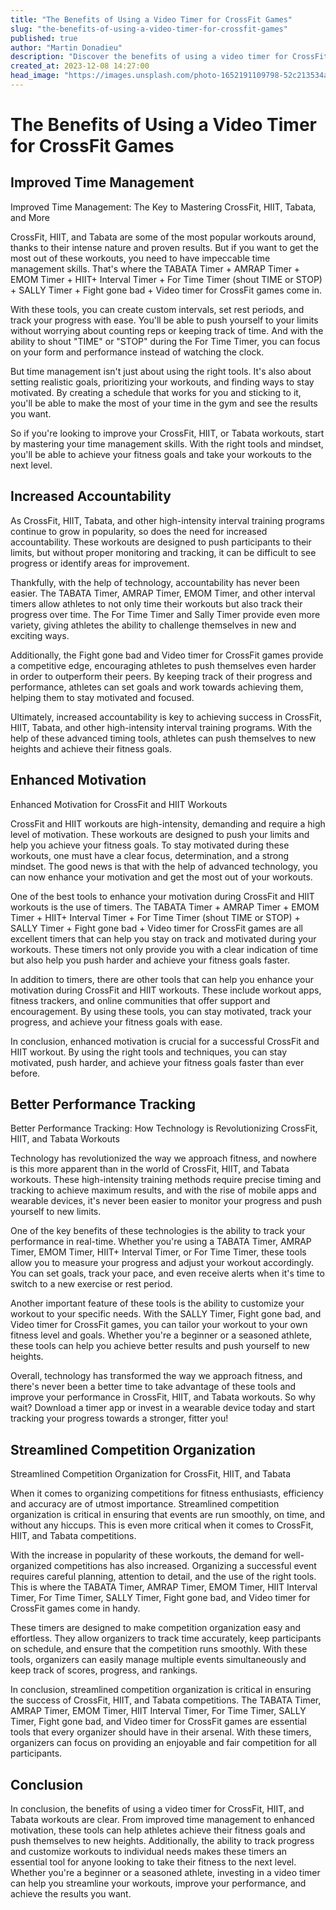 ```yaml
---
title: "The Benefits of Using a Video Timer for CrossFit Games"
slug: "the-benefits-of-using-a-video-timer-for-crossfit-games"
published: true
author: "Martin Donadieu"
description: "Discover the benefits of using a video timer for CrossFit games, including improved time management, increased accountability, enhanced motivation, and better performance tracking."
created_at: 2023-12-08 14:27:00
head_image: "https://images.unsplash.com/photo-1652191109798-52c213534a9c?ixlib=rb-4.0.3&q=85&fm=jpg&crop=entropy&cs=srgb&w=1200"
---
```


# The Benefits of Using a Video Timer for CrossFit Games

## **Improved Time Management**

Improved Time Management: The Key to Mastering CrossFit, HIIT, Tabata, and More

CrossFit, HIIT, and Tabata are some of the most popular workouts around, thanks to their intense nature and proven results. But if you want to get the most out of these workouts, you need to have impeccable time management skills. That's where the TABATA Timer + AMRAP Timer + EMOM Timer + HIIT+ Interval Timer + For Time Timer (shout TIME or STOP) + SALLY Timer + Fight gone bad + Video timer for CrossFit games come in.

With these tools, you can create custom intervals, set rest periods, and track your progress with ease. You'll be able to push yourself to your limits without worrying about counting reps or keeping track of time. And with the ability to shout "TIME" or "STOP" during the For Time Timer, you can focus on your form and performance instead of watching the clock.

But time management isn't just about using the right tools. It's also about setting realistic goals, prioritizing your workouts, and finding ways to stay motivated. By creating a schedule that works for you and sticking to it, you'll be able to make the most of your time in the gym and see the results you want.

So if you're looking to improve your CrossFit, HIIT, or Tabata workouts, start by mastering your time management skills. With the right tools and mindset, you'll be able to achieve your fitness goals and take your workouts to the next level.

## **Increased Accountability**

As CrossFit, HIIT, Tabata, and other high-intensity interval training programs continue to grow in popularity, so does the need for increased accountability. These workouts are designed to push participants to their limits, but without proper monitoring and tracking, it can be difficult to see progress or identify areas for improvement.

Thankfully, with the help of technology, accountability has never been easier. The TABATA Timer, AMRAP Timer, EMOM Timer, and other interval timers allow athletes to not only time their workouts but also track their progress over time. The For Time Timer and Sally Timer provide even more variety, giving athletes the ability to challenge themselves in new and exciting ways.

Additionally, the Fight gone bad and Video timer for CrossFit games provide a competitive edge, encouraging athletes to push themselves even harder in order to outperform their peers. By keeping track of their progress and performance, athletes can set goals and work towards achieving them, helping them to stay motivated and focused.

Ultimately, increased accountability is key to achieving success in CrossFit, HIIT, Tabata, and other high-intensity interval training programs. With the help of these advanced timing tools, athletes can push themselves to new heights and achieve their fitness goals.

## **Enhanced Motivation**

Enhanced Motivation for CrossFit and HIIT Workouts

CrossFit and HIIT workouts are high-intensity, demanding and require a high level of motivation. These workouts are designed to push your limits and help you achieve your fitness goals. To stay motivated during these workouts, one must have a clear focus, determination, and a strong mindset. The good news is that with the help of advanced technology, you can now enhance your motivation and get the most out of your workouts.

One of the best tools to enhance your motivation during CrossFit and HIIT workouts is the use of timers. The TABATA Timer + AMRAP Timer + EMOM Timer + HIIT+ Interval Timer + For Time Timer (shout TIME or STOP) + SALLY Timer + Fight gone bad + Video timer for CrossFit games are all excellent timers that can help you stay on track and motivated during your workouts. These timers not only provide you with a clear indication of time but also help you push harder and achieve your fitness goals faster.

In addition to timers, there are other tools that can help you enhance your motivation during CrossFit and HIIT workouts. These include workout apps, fitness trackers, and online communities that offer support and encouragement. By using these tools, you can stay motivated, track your progress, and achieve your fitness goals with ease.

In conclusion, enhanced motivation is crucial for a successful CrossFit and HIIT workout. By using the right tools and techniques, you can stay motivated, push harder, and achieve your fitness goals faster than ever before.

## **Better Performance Tracking**

Better Performance Tracking: How Technology is Revolutionizing CrossFit, HIIT, and Tabata Workouts

Technology has revolutionized the way we approach fitness, and nowhere is this more apparent than in the world of CrossFit, HIIT, and Tabata workouts. These high-intensity training methods require precise timing and tracking to achieve maximum results, and with the rise of mobile apps and wearable devices, it's never been easier to monitor your progress and push yourself to new limits.

One of the key benefits of these technologies is the ability to track your performance in real-time. Whether you're using a TABATA Timer, AMRAP Timer, EMOM Timer, HIIT+ Interval Timer, or For Time Timer, these tools allow you to measure your progress and adjust your workout accordingly. You can set goals, track your pace, and even receive alerts when it's time to switch to a new exercise or rest period.

Another important feature of these tools is the ability to customize your workout to your specific needs. With the SALLY Timer, Fight gone bad, and Video timer for CrossFit games, you can tailor your workout to your own fitness level and goals. Whether you're a beginner or a seasoned athlete, these tools can help you achieve better results and push yourself to new heights.

Overall, technology has transformed the way we approach fitness, and there's never been a better time to take advantage of these tools and improve your performance in CrossFit, HIIT, and Tabata workouts. So why wait? Download a timer app or invest in a wearable device today and start tracking your progress towards a stronger, fitter you!

## **Streamlined Competition Organization**

Streamlined Competition Organization for CrossFit, HIIT, and Tabata

When it comes to organizing competitions for fitness enthusiasts, efficiency and accuracy are of utmost importance. Streamlined competition organization is critical in ensuring that events are run smoothly, on time, and without any hiccups. This is even more critical when it comes to CrossFit, HIIT, and Tabata competitions.

With the increase in popularity of these workouts, the demand for well-organized competitions has also increased. Organizing a successful event requires careful planning, attention to detail, and the use of the right tools. This is where the TABATA Timer, AMRAP Timer, EMOM Timer, HIIT Interval Timer, For Time Timer, SALLY Timer, Fight gone bad, and Video timer for CrossFit games come in handy.

These timers are designed to make competition organization easy and effortless. They allow organizers to track time accurately, keep participants on schedule, and ensure that the competition runs smoothly. With these tools, organizers can easily manage multiple events simultaneously and keep track of scores, progress, and rankings.

In conclusion, streamlined competition organization is critical in ensuring the success of CrossFit, HIIT, and Tabata competitions. The TABATA Timer, AMRAP Timer, EMOM Timer, HIIT Interval Timer, For Time Timer, SALLY Timer, Fight gone bad, and Video timer for CrossFit games are essential tools that every organizer should have in their arsenal. With these timers, organizers can focus on providing an enjoyable and fair competition for all participants.

## **Conclusion**

In conclusion, the benefits of using a video timer for CrossFit, HIIT, and Tabata workouts are clear. From improved time management to enhanced motivation, these tools can help athletes achieve their fitness goals and push themselves to new heights. Additionally, the ability to track progress and customize workouts to individual needs makes these timers an essential tool for anyone looking to take their fitness to the next level. Whether you're a beginner or a seasoned athlete, investing in a video timer can help you streamline your workouts, improve your performance, and achieve the results you want.